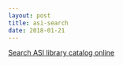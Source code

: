 ```yaml
---
layout: post
title: asi-search
date: 2018-01-21
---
```


<a href='http://demyr.com/asi-sv-lib' class="btn btn-primary btn-lg btn-block" role="button">Search ASI library catalog online</a>
